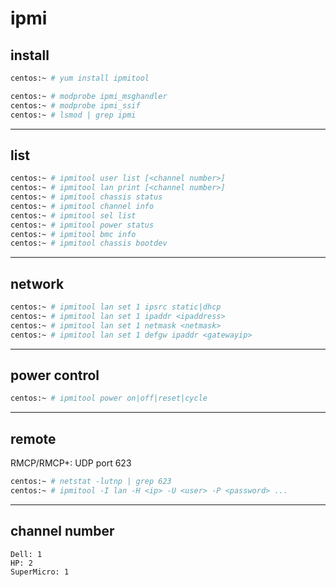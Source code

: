 # ipmi

## install

```bash
centos:~ # yum install ipmitool

centos:~ # modprobe ipmi_msghandler
centos:~ # modprobe ipmi_ssif
centos:~ # lsmod | grep ipmi
```


---

## list

```bash
centos:~ # ipmitool user list [<channel number>]
centos:~ # ipmitool lan print [<channel number>]
centos:~ # ipmitool chassis status
centos:~ # ipmitool channel info
centos:~ # ipmitool sel list
centos:~ # ipmitool power status
centos:~ # ipmitool bmc info
centos:~ # ipmitool chassis bootdev
```


---

## network

```bash
centos:~ # ipmitool lan set 1 ipsrc static|dhcp
centos:~ # ipmitool lan set 1 ipaddr <ipaddress>
centos:~ # ipmitool lan set 1 netmask <netmask>
centos:~ # ipmitool lan set 1 defgw ipaddr <gatewayip>
```


---

## power control

```bash
centos:~ # ipmitool power on|off|reset|cycle
```


---

## remote

RMCP/RMCP+: UDP port 623

```bash
centos:~ # netstat -lutnp | grep 623
centos:~ # ipmitool -I lan -H <ip> -U <user> -P <password> ...
```


---

## channel number

```
Dell: 1
HP: 2
SuperMicro: 1
```
